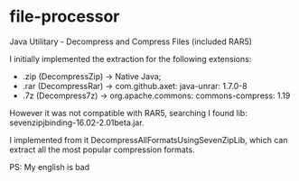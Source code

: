 # file-processor
Java Utilitary - Decompress and Compress Files (included RAR5)

I initially implemented the extraction for the following extensions:
* .zip (DecompressZip) -> Native Java;
* .rar (DecompressRar) -> com.github.axet: java-unrar: 1.7.0-8
* .7z (Decompress7z) -> org.apache.commons: commons-compress: 1.19

However it was not compatible with RAR5, searching I found lib: sevenzipjbinding-16.02-2.01beta.jar.

I implemented from it DecompressAllFormatsUsingSevenZipLib, which can extract all the most popular compression formats.

PS: My english is bad
